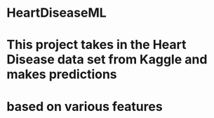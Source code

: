 # HeartDiseaseML

# This project takes in the Heart Disease data set from Kaggle and makes predictions
# based on various features